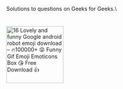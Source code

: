 Solutions to questions on Geeks for Geeks.\

 <img src="https://pic.funnygifsbox.com/uploads/2015/07/8s3.gif" jsaction="load:XAeZkd;" jsname="HiaYvf" class="n3VNCb KAlRDb" alt="16 Lovely and funny Google android robot emoji download – 🔥100000+ 😝  Funny Gif Emoji Emoticons Box 😘 Free Download 👍" data-noaft="1" style="width: 150px; height: 150px; margin: 24.3px 0px;">
